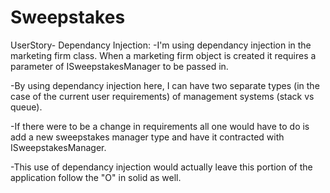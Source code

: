 # Sweepstakes

UserStory- Dependancy Injection:
-I'm using dependancy injection in the marketing firm class. When a marketing
firm object is created it requires a parameter of ISweepstakesManager to be passed in.

-By using dependancy injection here, I can have two separate types (in the 
case of the current user requirements) of management systems (stack vs queue).

-If there were to be a change in requirements all one would have to do is 
add a new sweepstakes manager type and have it contracted with ISweepstakesManager.

-This use of dependancy injection would actually leave this portion of the application
follow the "O" in solid as well. 
